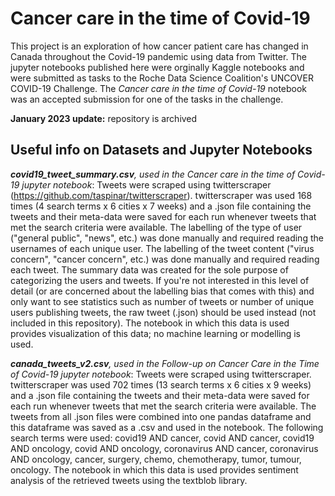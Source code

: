 # Cancer care in the time of Covid-19
 This project is an exploration of how cancer patient care has changed in Canada throughout the Covid-19 pandemic using data from Twitter. The jupyter notebooks published here were orginally Kaggle notebooks and were submitted as tasks to the Roche Data Science Coalition's UNCOVER COVID-19 Challenge. The *Cancer care in the time of Covid-19* notebook was an accepted submission for one of the tasks in the challenge.

**January 2023 update:** repository is archived
 
## Useful info on Datasets and Jupyter Notebooks
***covid19_tweet_summary.csv**, used in the Cancer care in the time of Covid-19 jupyter notebook*: Tweets were scraped using twitterscraper (https://github.com/taspinar/twitterscraper). twitterscraper was used 168 times (4 search terms x 6 cities x 7 weeks) and a .json file containing the tweets and their meta-data were saved for each run whenever tweets that met the search criteria were available. The labelling of the type of user ("general public", "news", etc.) was done manually and required reading the usernames of each unique user. The labelling of the tweet content ("virus concern", "cancer concern", etc.) was done manually and required reading each tweet. The summary data was created for the sole purpose of categorizing the users and tweets. If you're not interested in this level of detail (or are concerned about the labelling bias that comes with this) and only want to see statistics such as number of tweets or number of unique users publishing tweets, the raw tweet (.json) should be used instead (not included in this repository). The notebook in which this data is used provides visualization of this data; no machine learning or modelling is used.

***canada_tweets_v2.csv**, used in the Follow-up on Cancer Care in the Time of Covid-19 jupyter notebook*: Tweets were scraped using twitterscraper. twitterscraper was used 702 times (13 search terms x 6 cities x 9 weeks) and a .json file containing the tweets and their meta-data were saved for each run whenever tweets that met the search criteria were available. The tweets from all .json files were combined into one pandas dataframe and this dataframe was saved as a .csv and used in the notebook. The following search terms were used: covid19 AND cancer, covid AND cancer, covid19 AND oncology, covid AND oncology, coronavirus AND cancer, coronavirus AND oncology, cancer, surgery, chemo, chemotherapy, tumor, tumour, oncology. The notebook in which this data is used provides sentiment analysis of the retrieved tweets using the textblob library.
